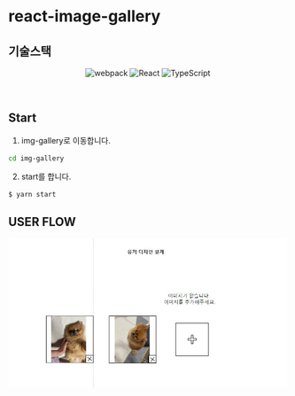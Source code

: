 ﻿# react-image-gallery
 
 ## 기술스택
 
 <p align="center">
  <img src="https://badgen.net/badge/webpack/5.73.0/blue" alt="webpack"/>
  <img src="https://badgen.net/badge/React//blue" alt="React"/>
  <img src="https://badgen.net/badge/TypeScript//blue" alt="TypeScript"/>
</p>
<br />

## Start
1. img-gallery로 이동합니다.
```sh
cd img-gallery 
```

2. start를 합니다. 
```sh
$ yarn start
```


## USER FLOW

![USER FlOW](/userflow.JPG/ "Optional title")
